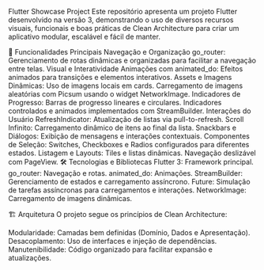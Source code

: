 Flutter Showcase Project
Este repositório apresenta um projeto Flutter desenvolvido na versão 3, demonstrando o uso de diversos recursos visuais, funcionais e boas práticas de Clean Architecture para criar um aplicativo modular, escalável e fácil de manter.

🚀 Funcionalidades Principais
Navegação e Organização
go_router: Gerenciamento de rotas dinâmicas e organizadas para facilitar a navegação entre telas.
Visual e Interatividade
Animações com animated_do: Efeitos animados para transições e elementos interativos.
Assets e Imagens Dinâmicas:
Uso de imagens locais em cards.
Carregamento de imagens aleatórias com Picsum usando o widget NetworkImage.
Indicadores de Progresso:
Barras de progresso lineares e circulares.
Indicadores controlados e animados implementados com StreamBuilder.
Interações do Usuário
RefreshIndicator: Atualização de listas via pull-to-refresh.
Scroll Infinito: Carregamento dinâmico de itens ao final da lista.
Snackbars e Diálogos: Exibição de mensagens e interações contextuais.
Componentes de Seleção:
Switches, Checkboxes e Radios configurados para diferentes estados.
Listagem e Layouts:
Tiles e listas dinâmicas.
Navegação deslizável com PageView.
🛠 Tecnologias e Bibliotecas
Flutter 3: Framework principal.
go_router: Navegação e rotas.
animated_do: Animações.
StreamBuilder: Gerenciamento de estados e carregamento assíncrono.
Future: Simulação de tarefas assíncronas para carregamentos e interações.
NetworkImage: Carregamento de imagens dinâmicas.

🏗 Arquitetura
O projeto segue os princípios de Clean Architecture:

Modularidade: Camadas bem definidas (Domínio, Dados e Apresentação).
Desacoplamento: Uso de interfaces e injeção de dependências.
Manutenibilidade: Código organizado para facilitar expansão e atualizações.
